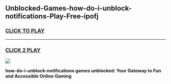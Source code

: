 
## Unblocked-Games-how-do-i-unblock-notifications-Play-Free-ipofj
<h3>
<a href="https://premium76.site?title=how-do-i-unblock-notifications&ref=18A1">CLICK TO PLAY</a></h3>
<hr>

<h3>
<a href="https://premium76.site?title=how-do-i-unblock-notifications&ref=18A1">CLICK 2 PLAY</a>
  
</h3>

<a href="https://premium76.site?title=how-do-i-unblock-notifications&ref=18A1"><img src="https://clearcache.store/games.png"></a>


**how-do-i-unblock-notifications games unblocked: Your Gateway to Fun and Accessible Online Gaming**
